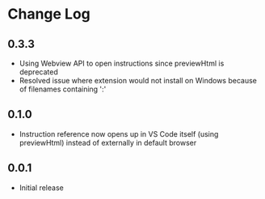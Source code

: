 # Change Log

## 0.3.3

- Using Webview API to open instructions since previewHtml is deprecated
- Resolved issue where extension would not install on Windows because of filenames containing ':'

## 0.1.0

- Instruction reference now opens up in VS Code itself (using previewHtml) instead of externally in default browser

## 0.0.1

- Initial release
